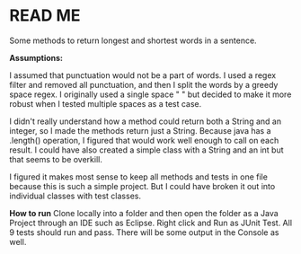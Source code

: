 # READ ME
Some methods to return longest and shortest words in a sentence.

**Assumptions:**

I assumed that punctuation would not be a part of words. I used a regex filter and removed all punctuation, and then I split the words by a greedy space regex. I originally used a single space " " but decided to make it more robust when I tested multiple spaces as a test case. 

I didn't really understand how a method could return both a String and an integer, so I made the methods return just a String. Because java has a .length() operation, I figured that would work well enough to call on each result. I could have also created a simple class with a String and an int but that seems to be overkill. 

I figured it makes most sense to keep all methods and tests in one file because this is such a simple project. But I could have broken it out into individual classes with test classes. 

**How to run**
Clone locally into a folder and then open the folder as a Java Project through an IDE such as Eclipse. Right click and Run as JUnit Test. All 9 tests should run and pass. There will be some output in the Console as well. 

